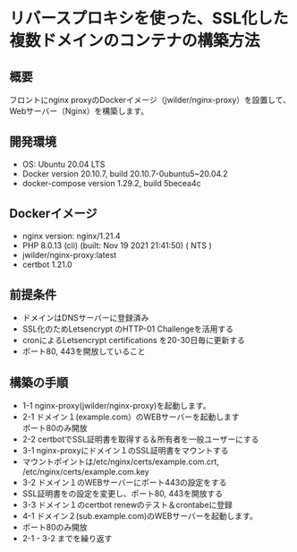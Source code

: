 # リバースプロキシを使った、SSL化した複数ドメインのコンテナの構築方法

## 概要
フロントにnginx proxyのDockerイメージ（jwilder/nginx-proxy）を設置して、Webサーバー（Nginx）を構築します。

## 開発環境
- OS: Ubuntu 20.04 LTS
- Docker version 20.10.7, build 20.10.7-0ubuntu5~20.04.2
- docker-compose version 1.29.2, build 5becea4c

## Dockerイメージ
- nginx version: nginx/1.21.4
- PHP 8.0.13 (cli) (built: Nov 19 2021 21:41:50) ( NTS )
- jwilder/nginx-proxy:latest
- certbot 1.21.0

## 前提条件
- ドメインはDNSサーバーに登録済み
- SSL化のためLetsencrypt のHTTP-01 Challengeを活用する
- cronによるLetsencrypt certifications を20-30日毎に更新する
- ポート80, 443を開放していること

## 構築の手順
- 1-1 nginx-proxy(jwilder/nginx-proxy)を起動します。
- 2-1 ドメイン１(example.com）のWEBサーバーを起動します\
 ポート80のみ開放
- 2-2 certbotでSSL証明書を取得する＆所有者を一般ユーザーにする
- 3-1 nginx-proxyにドメイン１のSSL証明書をマウントする 
 - マウントポイントは/etc/nginx/certs/example.com.crt, /etc/nginx/certs/example.com.key
- 3-2 ドメイン１のWEBサーバーにポート443の設定をする
 - SSL証明書をの設定を変更し、ポート80, 443を開放する
- 3-3 ドメイン１のcertbot renewのテスト＆crontabeに登録
- 4-1 ドメイン２(sub.example.com)のWEBサーバーを起動します。 
 - ポート80のみ開放
- 2-1 - 3-2 までを繰り返す
